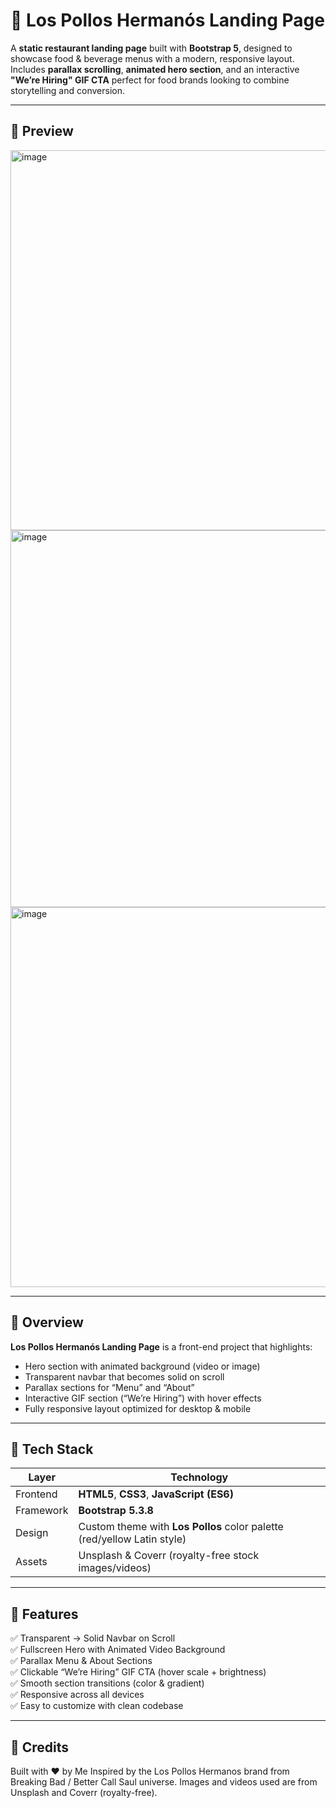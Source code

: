# 🍗 Los Pollos Hermanós Landing Page

A **static restaurant landing page** built with **Bootstrap 5**, designed to showcase food & beverage menus with a modern, responsive layout.  
Includes **parallax scrolling**, **animated hero section**, and an interactive **"We’re Hiring" GIF CTA** perfect for food brands looking to combine storytelling and conversion.

---

## 📸 Preview
<img width="1350" height="608" alt="image" src="https://github.com/user-attachments/assets/99bc8f36-9f56-43e8-9752-28d643dcd523" />
<img width="1347" height="603" alt="image" src="https://github.com/user-attachments/assets/a3802089-4551-4da1-b89e-01f179968456" />
<img width="1346" height="608" alt="image" src="https://github.com/user-attachments/assets/bb947045-ff54-4c3b-b1ad-60f49568c06f" />



---

## 🌮 Overview

**Los Pollos Hermanós Landing Page** is a front-end project that highlights:
- Hero section with animated background (video or image)
- Transparent navbar that becomes solid on scroll
- Parallax sections for “Menu” and “About”
- Interactive GIF section (“We’re Hiring”) with hover effects
- Fully responsive layout optimized for desktop & mobile

---

## 🧩 Tech Stack

| Layer | Technology |
|-------|-------------|
| Frontend | **HTML5**, **CSS3**, **JavaScript (ES6)** |
| Framework | **Bootstrap 5.3.8** |
| Design | Custom theme with **Los Pollos** color palette (red/yellow Latin style) |
| Assets | Unsplash & Coverr (royalty-free stock images/videos) |

---

## 🚀 Features

✅ Transparent → Solid Navbar on Scroll  
✅ Fullscreen Hero with Animated Video Background  
✅ Parallax Menu & About Sections  
✅ Clickable “We’re Hiring” GIF CTA (hover scale + brightness)  
✅ Smooth section transitions (color & gradient)  
✅ Responsive across all devices  
✅ Easy to customize with clean codebase  

---

## 💬 Credits

Built with ❤️ by Me
Inspired by the Los Pollos Hermanos brand from Breaking Bad / Better Call Saul universe.
Images and videos used are from Unsplash and Coverr (royalty-free).



